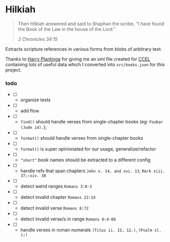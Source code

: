 # Hilkiah

> Then Hilkiah answered and said to Shaphan the scribe, “I have found the Book of the Law in the house of the Lord.”
>
> _2 Chronicles 34:15_

Extracts scripture references in various forms from blobs of arbitrary text.

Thanks to [Harry Plantinga](http://www.calvin.edu/~hplantin/) for giving me an xml file created for [CCEL](http://www.ccel.org/) containing lots of useful data which I converted into `src/books.json` for this project.

### todo
 * [ ] - organize tests
 * [ ] - add flow
 * [ ] - `find()` should handle verses from single-chapter books (eg: `Foobar (Jude 14).`);
 * [ ] - `format()` should handle verses from single-chapter books
 * [ ] - `format()` is super opinionated for our usage, generalize/refactor
 * [ ] - `"short"` book names should be extracted to a different config
 * [ ] - handle refs that span chapters `John x. 14, and xvi. 13`, `Mark xiii. 37;—xiv. 38`
 * [ ] - detect weird ranges `Romans 3:8-3`
 * [ ] - detect invalid chapter `Romans 22:14`
 * [ ] - detect invalid verse `Romans 8:72`
 * [ ] - detect invalid verse/s in range `Romans 6:4-88`
 * [ ] - handle verses in roman numerals `(Titus ii. II, 12.)`, `(Psalm xl. i;)`
